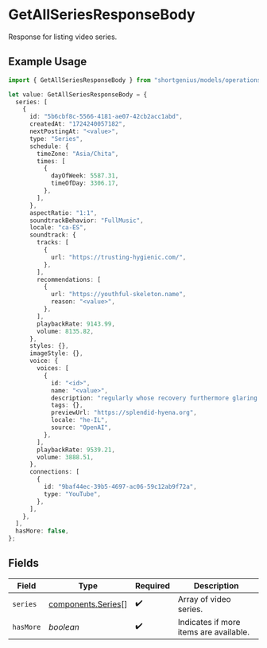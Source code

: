 # GetAllSeriesResponseBody

Response for listing video series.

## Example Usage

```typescript
import { GetAllSeriesResponseBody } from "shortgenius/models/operations";

let value: GetAllSeriesResponseBody = {
  series: [
    {
      id: "5b6cbf8c-5566-4181-ae07-42cb2acc1abd",
      createdAt: "1724240057182",
      nextPostingAt: "<value>",
      type: "Series",
      schedule: {
        timeZone: "Asia/Chita",
        times: [
          {
            dayOfWeek: 5587.31,
            timeOfDay: 3306.17,
          },
        ],
      },
      aspectRatio: "1:1",
      soundtrackBehavior: "FullMusic",
      locale: "ca-ES",
      soundtrack: {
        tracks: [
          {
            url: "https://trusting-hygienic.com/",
          },
        ],
        recommendations: [
          {
            url: "https://youthful-skeleton.name",
            reason: "<value>",
          },
        ],
        playbackRate: 9143.99,
        volume: 8135.82,
      },
      styles: {},
      imageStyle: {},
      voice: {
        voices: [
          {
            id: "<id>",
            name: "<value>",
            description: "regularly whose recovery furthermore glaring huddle",
            tags: {},
            previewUrl: "https://splendid-hyena.org",
            locale: "he-IL",
            source: "OpenAI",
          },
        ],
        playbackRate: 9539.21,
        volume: 3888.51,
      },
      connections: [
        {
          id: "9baf44ec-39b5-4697-ac06-59c12ab9f72a",
          type: "YouTube",
        },
      ],
    },
  ],
  hasMore: false,
};
```

## Fields

| Field                                                    | Type                                                     | Required                                                 | Description                                              |
| -------------------------------------------------------- | -------------------------------------------------------- | -------------------------------------------------------- | -------------------------------------------------------- |
| `series`                                                 | [components.Series](../../models/components/series.md)[] | :heavy_check_mark:                                       | Array of video series.                                   |
| `hasMore`                                                | *boolean*                                                | :heavy_check_mark:                                       | Indicates if more items are available.                   |